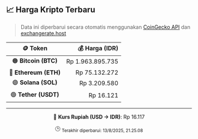 

<!-- HARGA_KRIPTO -->
## 📈 Harga Kripto Terbaru

> Data ini diperbarui secara otomatis menggunakan [CoinGecko API](https://www.coingecko.com/) dan [exchangerate.host](https://exchangerate.host/)

<div align="center">

| 🪙 Token | 💰 Harga (IDR) |
|:------:|---------------:|
| 🟠 **Bitcoin (BTC)**   | Rp 1.963.895.735 |
| 🔵 **Ethereum (ETH)**  | Rp 75.132.272 |
| 🟣 **Solana (SOL)**    | Rp 3.209.580 |
| 🟢 **Tether (USDT)**   | Rp 16.121 |

---

💱 **Kurs Rupiah (USD → IDR)**: Rp 16.117

🕒 <sub>Terakhir diperbarui: 13/8/2025, 21.25.08</sub>

</div>
<!-- /HARGA_KRIPTO -->